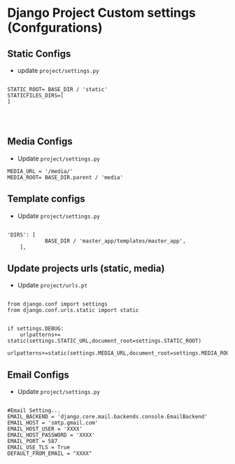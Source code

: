 # Django Project Custom settings (Confgurations)



## Static Configs

-   update `project/settings.py`


```

STATIC_ROOT= BASE_DIR / 'static'
STATICFILES_DIRS=[
]


    

```


## Media Configs


-   Update `project/settings.py`


```
MEDIA_URL = '/media/'
MEDIA_ROOT= BASE_DIR.parent / 'media'

```

## Template configs


-   Update `project/settings.py`


```

'DIRS': [
            BASE_DIR / 'master_app/templates/master_app',
    ],

```


## Update projects urls (static, media)


-   Update `project/urls.pt`


```

from django.conf import settings
from django.conf.urls.static import static


if settings.DEBUG:
    urlpatterns+= static(settings.STATIC_URL,document_root=settings.STATIC_ROOT)
    urlpatterns+=static(settings.MEDIA_URL,document_root=settings.MEDIA_ROOT)

```
## Email Configs


-   Update `project/settings.py`


```

#Email Setting...
EMAIL_BACKEND = 'django.core.mail.backends.console.EmailBackend'
EMAIL_HOST = 'smtp.gmail.com'
EMAIL_HOST_USER = 'XXXX'
EMAIL_HOST_PASSWORD = 'XXXX'
EMAIL_PORT = 587
EMAIL_USE_TLS = True
DEFAULT_FROM_EMAIL = "XXXX"  

```
